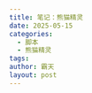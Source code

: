 ```yaml
---
title: 笔记：熊猫精灵
date: 2025-05-15
categories:
  - 脚本 
  - 熊猫精灵 
tags: 
author: 霸天
layout: post
---
```

